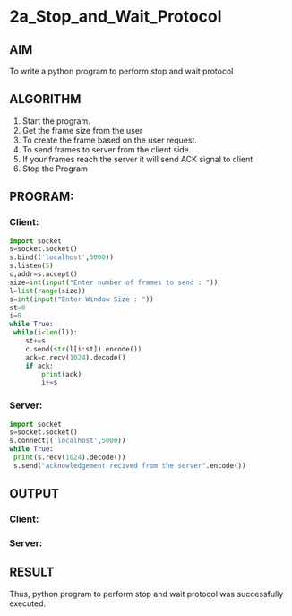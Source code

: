 # 2a_Stop_and_Wait_Protocol
## AIM 
To write a python program to perform stop and wait protocol
## ALGORITHM
1. Start the program.
2. Get the frame size from the user
3. To create the frame based on the user request.
4. To send frames to server from the client side.
5. If your frames reach the server it will send ACK signal to client
6. Stop the Program
## PROGRAM:
### Client:
```py
import socket
s=socket.socket()
s.bind(('localhost',5000))
s.listen(5)
c,addr=s.accept()
size=int(input("Enter number of frames to send : "))
l=list(range(size))
s=int(input("Enter Window Size : "))
st=0
i=0
while True:
 while(i<len(l)):
    st+=s
    c.send(str(l[i:st]).encode())
    ack=c.recv(1024).decode()
    if ack:
        print(ack)
        i+=s
```
### Server:
```py
import socket
s=socket.socket()
s.connect(('localhost',5000))
while True: 
 print(s.recv(1024).decode())
 s.send("acknowledgement recived from the server".encode())
```
## OUTPUT
### Client:

### Server:
## RESULT
Thus, python program to perform stop and wait protocol was successfully executed.
